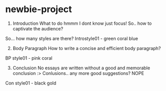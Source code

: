 # newbie-project

1. Introduction
What to do hmmm
I dont know just focus!
So.. how to captivate the audience?

So... how many styles are there?
Introstyle01 - green coral blue



2. Body Paragraph
How to write a concise and efficient body paragraph?

BP style01 - pink coral



3. Conclusion
No essays are written without a good and memorable conclusion :>
Conlusions.. any more good suggestions? NOPE 

Con style01 - black gold
